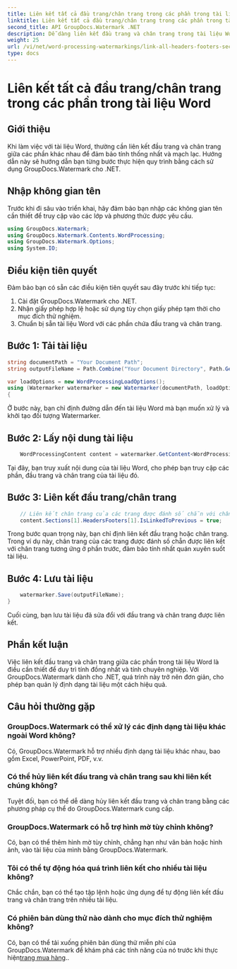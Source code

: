 ```yaml
---
title: Liên kết tất cả đầu trang/chân trang trong các phần trong tài liệu Word
linktitle: Liên kết tất cả đầu trang/chân trang trong các phần trong tài liệu Word
second_title: API GroupDocs.Watermark .NET
description: Dễ dàng liên kết đầu trang và chân trang trong tài liệu Word bằng GroupDocs.Watermark cho .NET. Đảm bảo tính nhất quán và chuyên nghiệp một cách dễ dàng.
weight: 25
url: /vi/net/word-processing-watermarkings/link-all-headers-footers-section-word-docs/
type: docs
---
```

# Liên kết tất cả đầu trang/chân trang trong các phần trong tài liệu Word

## Giới thiệu
Khi làm việc với tài liệu Word, thường cần liên kết đầu trang và chân trang giữa các phần khác nhau để đảm bảo tính thống nhất và mạch lạc. Hướng dẫn này sẽ hướng dẫn bạn từng bước thực hiện quy trình bằng cách sử dụng GroupDocs.Watermark cho .NET.
## Nhập không gian tên
Trước khi đi sâu vào triển khai, hãy đảm bảo bạn nhập các không gian tên cần thiết để truy cập vào các lớp và phương thức được yêu cầu.
```csharp
using GroupDocs.Watermark;
using GroupDocs.Watermark.Contents.WordProcessing;
using GroupDocs.Watermark.Options;
using System.IO;
```
## Điều kiện tiên quyết
Đảm bảo bạn có sẵn các điều kiện tiên quyết sau đây trước khi tiếp tục:
1. Cài đặt GroupDocs.Watermark cho .NET.
2. Nhận giấy phép hợp lệ hoặc sử dụng tùy chọn giấy phép tạm thời cho mục đích thử nghiệm.
3. Chuẩn bị sẵn tài liệu Word với các phần chứa đầu trang và chân trang.
## Bước 1: Tải tài liệu
```csharp
string documentPath = "Your Document Path";
string outputFileName = Path.Combine("Your Document Directory", Path.GetFileName(documentPath));

var loadOptions = new WordProcessingLoadOptions();
using (Watermarker watermarker = new Watermarker(documentPath, loadOptions))
{
```
Ở bước này, bạn chỉ định đường dẫn đến tài liệu Word mà bạn muốn xử lý và khởi tạo đối tượng Watermarker.
## Bước 2: Lấy nội dung tài liệu
```csharp
    WordProcessingContent content = watermarker.GetContent<WordProcessingContent>();
```
Tại đây, bạn truy xuất nội dung của tài liệu Word, cho phép bạn truy cập các phần, đầu trang và chân trang của tài liệu đó.
## Bước 3: Liên kết đầu trang/chân trang
```csharp
    // Liên kết chân trang của các trang được đánh số chẵn với chân trang tương ứng ở phần trước
    content.Sections[1].HeadersFooters[1].IsLinkedToPrevious = true;
```
Trong bước quan trọng này, bạn chỉ định liên kết đầu trang hoặc chân trang. Trong ví dụ này, chân trang của các trang được đánh số chẵn được liên kết với chân trang tương ứng ở phần trước, đảm bảo tính nhất quán xuyên suốt tài liệu.

## Bước 4: Lưu tài liệu
```csharp
    watermarker.Save(outputFileName);
}
```
Cuối cùng, bạn lưu tài liệu đã sửa đổi với đầu trang và chân trang được liên kết.

## Phần kết luận
Việc liên kết đầu trang và chân trang giữa các phần trong tài liệu Word là điều cần thiết để duy trì tính đồng nhất và tính chuyên nghiệp. Với GroupDocs.Watermark dành cho .NET, quá trình này trở nên đơn giản, cho phép bạn quản lý định dạng tài liệu một cách hiệu quả.
## Câu hỏi thường gặp
### GroupDocs.Watermark có thể xử lý các định dạng tài liệu khác ngoài Word không?
Có, GroupDocs.Watermark hỗ trợ nhiều định dạng tài liệu khác nhau, bao gồm Excel, PowerPoint, PDF, v.v.
### Có thể hủy liên kết đầu trang và chân trang sau khi liên kết chúng không?
Tuyệt đối, bạn có thể dễ dàng hủy liên kết đầu trang và chân trang bằng các phương pháp cụ thể do GroupDocs.Watermark cung cấp.
### GroupDocs.Watermark có hỗ trợ hình mờ tùy chỉnh không?
Có, bạn có thể thêm hình mờ tùy chỉnh, chẳng hạn như văn bản hoặc hình ảnh, vào tài liệu của mình bằng GroupDocs.Watermark.
### Tôi có thể tự động hóa quá trình liên kết cho nhiều tài liệu không?
Chắc chắn, bạn có thể tạo tập lệnh hoặc ứng dụng để tự động liên kết đầu trang và chân trang trên nhiều tài liệu.
### Có phiên bản dùng thử nào dành cho mục đích thử nghiệm không?
 Có, bạn có thể tải xuống phiên bản dùng thử miễn phí của GroupDocs.Watermark để khám phá các tính năng của nó trước khi thực hiện[trang mua hàng](https://purchase.groupdocs.com/temporary-license/)..
